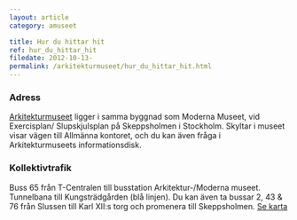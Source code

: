 ```yaml
---
layout: article
category: amuseet

title: Hur du hittar hit
ref: hur_du_hittar_hit
filedate: 2012-10-13-
permalink: /arkitekturmuseet/hur_du_hittar_hit.html
---
```


### Adress
[Arkitekturmuseet](http://www.arkitekturmuseet.se) ligger i samma byggnad som Moderna Museet, vid Exercisplan/ Slupskjulsplan på Skeppsholmen i Stockholm. Skyltar i museet visar vägen till Allmänna kontoret, och du kan även fråga i Arkitekturmuseets informationsdisk.  

### Kollektivtrafik 
Buss 65 från T-Centralen till busstation Arkitektur-/Moderna museet. Tunnelbana till Kungsträdgården (blå linjen). Du kan även ta bussar 2, 43 & 76 från Slussen till Karl XII:s torg och promenera till Skeppsholmen. [Se karta](http://kartor.eniro.se/m/9emKy)